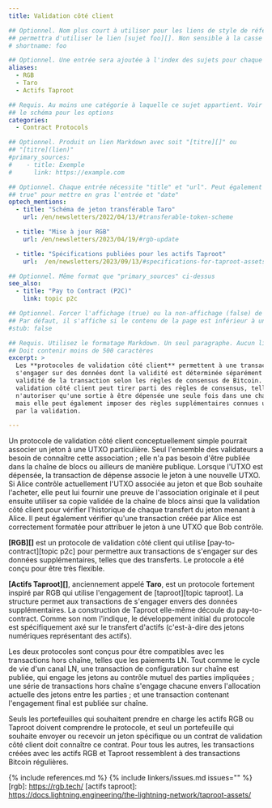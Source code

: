 ```yaml
---
title: Validation côté client

## Optionnel. Nom plus court à utiliser pour les liens de style de référence, par exemple "foo"
## permettra d'utiliser le lien [sujet foo][]. Non sensible à la casse
# shortname: foo

## Optionnel. Une entrée sera ajoutée à l'index des sujets pour chaque alias
aliases:
  - RGB
  - Taro
  - Actifs Taproot

## Requis. Au moins une catégorie à laquelle ce sujet appartient. Voir
## le schéma pour les options
categories:
  - Contract Protocols

## Optionnel. Produit un lien Markdown avec soit "[titre][]" ou
## "[titre](lien)"
#primary_sources:
#    - title: Exemple
#      link: https://example.com

## Optionnel. Chaque entrée nécessite "title" et "url". Peut également utiliser "feature:
## true" pour mettre en gras l'entrée et "date"
optech_mentions:
  - title: "Schéma de jeton transférable Taro"
    url: /en/newsletters/2022/04/13/#transferable-token-scheme

  - title: "Mise à jour RGB"
    url: /en/newsletters/2023/04/19/#rgb-update

  - title: "Spécifications publiées pour les actifs Taproot"
    url:  /en/newsletters/2023/09/13/#specifications-for-taproot-assets

## Optionnel. Même format que "primary_sources" ci-dessus
see_also:
  - title: "Pay to Contract (P2C)"
    link: topic p2c

## Optionnel. Forcer l'affichage (true) ou la non-affichage (false) de l'avis de sujet ébauche.
## Par défaut, il s'affiche si le contenu de la page est inférieur à un certain nombre de mots
#stub: false

## Requis. Utilisez le formatage Markdown. Un seul paragraphe. Aucun lien autorisé.
## Doit contenir moins de 500 caractères
excerpt: >
  Les **protocoles de validation côté client** permettent à une transaction Bitcoin de
  s'engager sur des données dont la validité est déterminée séparément de la
  validité de la transaction selon les règles de consensus de Bitcoin. La
  validation côté client peut tirer parti des règles de consensus, telles que
  n'autoriser qu'une sortie à être dépensée une seule fois dans une chaîne de blocs valide,
  mais elle peut également imposer des règles supplémentaires connues uniquement de ceux intéressés
  par la validation.

---
```

Un protocole de validation côté client conceptuellement simple pourrait associer un
jeton à une UTXO particulière. Seul l'ensemble des validateurs a besoin de connaître
cette association ; elle n'a pas besoin d'être publiée dans la chaîne de blocs
ou ailleurs de manière publique. Lorsque l'UTXO est dépensée, la
transaction de dépense associe le jeton à une nouvelle UTXO. Si Alice
contrôle actuellement l'UTXO associée au jeton et que Bob souhaite
l'acheter, elle peut lui fournir une preuve de l'association originale
et il peut ensuite utiliser sa copie validée de la chaîne de blocs
ainsi que la validation côté client pour vérifier l'historique de chaque transfert du
jeton menant à Alice. Il peut également vérifier qu'une transaction
créée par Alice est correctement formatée pour attribuer le jeton à une UTXO
que Bob contrôle.

**[RGB][]** est un protocole de validation côté client qui utilise
[pay-to-contract][topic p2c] pour permettre aux transactions de s'engager sur
des données supplémentaires, telles que des transferts. Le protocole a été conçu pour
être très flexible.

**[Actifs Taproot][]**, anciennement appelé **Taro**, est un protocole fortement
inspiré par RGB qui utilise l'engagement de [taproot][topic taproot].
La structure permet aux transactions de s'engager envers des données supplémentaires. La construction de Taproot elle-même découle du pay-to-contract. Comme son nom l'indique, le développement initial du protocole est spécifiquement axé sur le transfert d'actifs (c'est-à-dire des jetons numériques représentant des actifs).

Les deux protocoles sont conçus pour être compatibles avec les transactions hors chaîne, telles que les paiements LN. Tout comme le cycle de vie d'un canal LN, une transaction de configuration sur chaîne est publiée, qui engage les jetons au contrôle mutuel des parties impliquées ; une série de transactions hors chaîne s'engage chacune envers l'allocation actuelle des jetons entre les parties ; et une transaction contenant l'engagement final est publiée sur chaîne.

Seuls les portefeuilles qui souhaitent prendre en charge les actifs RGB ou Taproot doivent comprendre le protocole, et seul un portefeuille qui souhaite envoyer ou recevoir un jeton spécifique ou un contrat de validation côté client doit connaître ce contrat. Pour tous les autres, les transactions créées avec les actifs RGB et Taproot ressemblent à des transactions Bitcoin régulières.

{% include references.md %}
{% include linkers/issues.md issues="" %}
[rgb]: https://rgb.tech/
[actifs taproot]: https://docs.lightning.engineering/the-lightning-network/taproot-assets/